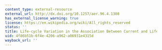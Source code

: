 ```yaml
---
content_type: external-resource
external_url: http://dx.doi.org/10.1257/aer.96.4.1308
has_external_license_warning: true
license: https://en.wikipedia.org/wiki/All_rights_reserved
status: ''
title: Life-cycle Variation in the Association Between Current and Lifetime Earnings
uid: 4f86b51b-6f4e-4206-a962-a06931e4315d
wayback_url: ''
---
```

